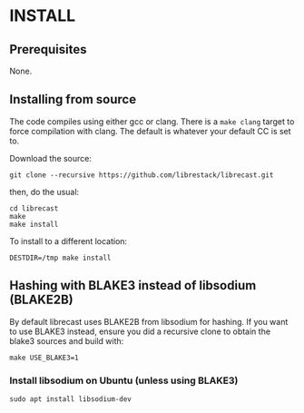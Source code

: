 # INSTALL

## Prerequisites

None.

## Installing from source

The code compiles using either gcc or clang.  There is a `make clang` target to
force compilation with clang.  The default is whatever your default CC is set
to.

Download the source:

`git clone --recursive https://github.com/librestack/librecast.git`

then, do the usual:
```
cd librecast
make
make install
```

To install to a different location:

`DESTDIR=/tmp make install`

## Hashing with BLAKE3 instead of libsodium (BLAKE2B)

By default librecast uses BLAKE2B from libsodium for hashing.  If you want to
use BLAKE3 instead, ensure you did a recursive clone to obtain the blake3
sources and build with:

`make USE_BLAKE3=1`

### Install libsodium on Ubuntu (unless using BLAKE3)

`sudo apt install libsodium-dev`
